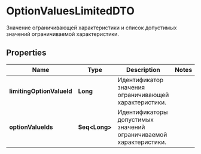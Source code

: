 

# OptionValuesLimitedDTO

Значение ограничивающей характеристики и список допустимых значений ограничиваемой характеристики.

## Properties

Name | Type | Description | Notes
------------ | ------------- | ------------- | -------------
**limitingOptionValueId** | **Long** | Идентификатор значения ограничивающей характеристики. | 
**optionValueIds** | **Seq&lt;Long&gt;** | Идентификаторы допустимых значений ограничиваемой характеристики.  | 



